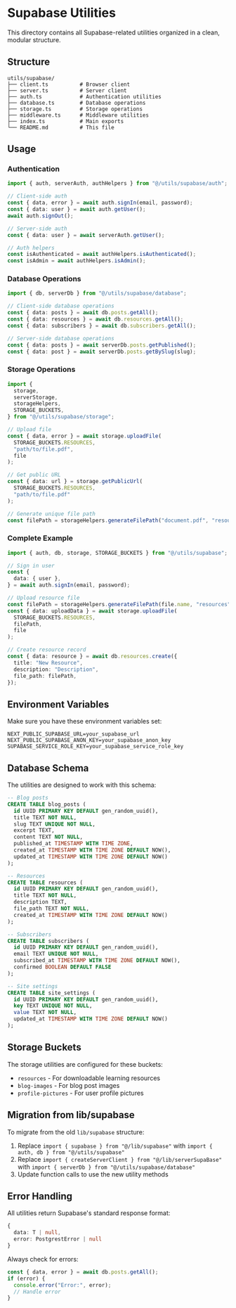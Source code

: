 # Supabase Utilities

This directory contains all Supabase-related utilities organized in a clean, modular structure.

## Structure

```
utils/supabase/
├── client.ts          # Browser client
├── server.ts          # Server client
├── auth.ts            # Authentication utilities
├── database.ts        # Database operations
├── storage.ts         # Storage operations
├── middleware.ts      # Middleware utilities
├── index.ts           # Main exports
└── README.md          # This file
```

## Usage

### Authentication

```typescript
import { auth, serverAuth, authHelpers } from "@/utils/supabase/auth";

// Client-side auth
const { data, error } = await auth.signIn(email, password);
const { data: user } = await auth.getUser();
await auth.signOut();

// Server-side auth
const { data: user } = await serverAuth.getUser();

// Auth helpers
const isAuthenticated = await authHelpers.isAuthenticated();
const isAdmin = await authHelpers.isAdmin();
```

### Database Operations

```typescript
import { db, serverDb } from "@/utils/supabase/database";

// Client-side database operations
const { data: posts } = await db.posts.getAll();
const { data: resources } = await db.resources.getAll();
const { data: subscribers } = await db.subscribers.getAll();

// Server-side database operations
const { data: posts } = await serverDb.posts.getPublished();
const { data: post } = await serverDb.posts.getBySlug(slug);
```

### Storage Operations

```typescript
import {
  storage,
  serverStorage,
  storageHelpers,
  STORAGE_BUCKETS,
} from "@/utils/supabase/storage";

// Upload file
const { data, error } = await storage.uploadFile(
  STORAGE_BUCKETS.RESOURCES,
  "path/to/file.pdf",
  file
);

// Get public URL
const { data: url } = storage.getPublicUrl(
  STORAGE_BUCKETS.RESOURCES,
  "path/to/file.pdf"
);

// Generate unique file path
const filePath = storageHelpers.generateFilePath("document.pdf", "resources");
```

### Complete Example

```typescript
import { auth, db, storage, STORAGE_BUCKETS } from "@/utils/supabase";

// Sign in user
const {
  data: { user },
} = await auth.signIn(email, password);

// Upload resource file
const filePath = storageHelpers.generateFilePath(file.name, "resources");
const { data: uploadData } = await storage.uploadFile(
  STORAGE_BUCKETS.RESOURCES,
  filePath,
  file
);

// Create resource record
const { data: resource } = await db.resources.create({
  title: "New Resource",
  description: "Description",
  file_path: filePath,
});
```

## Environment Variables

Make sure you have these environment variables set:

```env
NEXT_PUBLIC_SUPABASE_URL=your_supabase_url
NEXT_PUBLIC_SUPABASE_ANON_KEY=your_supabase_anon_key
SUPABASE_SERVICE_ROLE_KEY=your_supabase_service_role_key
```

## Database Schema

The utilities are designed to work with this schema:

```sql
-- Blog posts
CREATE TABLE blog_posts (
  id UUID PRIMARY KEY DEFAULT gen_random_uuid(),
  title TEXT NOT NULL,
  slug TEXT UNIQUE NOT NULL,
  excerpt TEXT,
  content TEXT NOT NULL,
  published_at TIMESTAMP WITH TIME ZONE,
  created_at TIMESTAMP WITH TIME ZONE DEFAULT NOW(),
  updated_at TIMESTAMP WITH TIME ZONE DEFAULT NOW()
);

-- Resources
CREATE TABLE resources (
  id UUID PRIMARY KEY DEFAULT gen_random_uuid(),
  title TEXT NOT NULL,
  description TEXT,
  file_path TEXT NOT NULL,
  created_at TIMESTAMP WITH TIME ZONE DEFAULT NOW()
);

-- Subscribers
CREATE TABLE subscribers (
  id UUID PRIMARY KEY DEFAULT gen_random_uuid(),
  email TEXT UNIQUE NOT NULL,
  subscribed_at TIMESTAMP WITH TIME ZONE DEFAULT NOW(),
  confirmed BOOLEAN DEFAULT FALSE
);

-- Site settings
CREATE TABLE site_settings (
  id UUID PRIMARY KEY DEFAULT gen_random_uuid(),
  key TEXT UNIQUE NOT NULL,
  value TEXT NOT NULL,
  updated_at TIMESTAMP WITH TIME ZONE DEFAULT NOW()
);
```

## Storage Buckets

The storage utilities are configured for these buckets:

- `resources` - For downloadable learning resources
- `blog-images` - For blog post images
- `profile-pictures` - For user profile pictures

## Migration from lib/supabase

To migrate from the old `lib/supabase` structure:

1. Replace `import { supabase } from "@/lib/supabase"` with `import { auth, db } from "@/utils/supabase"`
2. Replace `import { createServerClient } from "@/lib/serverSupaBase"` with `import { serverDb } from "@/utils/supabase/database"`
3. Update function calls to use the new utility methods

## Error Handling

All utilities return Supabase's standard response format:

```typescript
{
  data: T | null,
  error: PostgrestError | null
}
```

Always check for errors:

```typescript
const { data, error } = await db.posts.getAll();
if (error) {
  console.error("Error:", error);
  // Handle error
}
```
